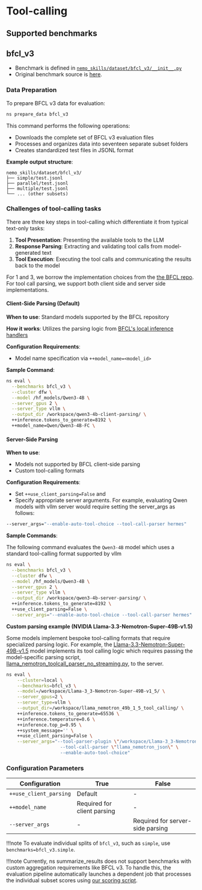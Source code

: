 # Tool-calling

## Supported benchmarks

## bfcl_v3

- Benchmark is defined in [`nemo_skills/dataset/bfcl_v3/__init__.py`](https://github.com/NVIDIA/NeMo-Skills/blob/main/nemo_skills/dataset/bfcl_v3/__init__.py)
- Original benchmark source is [here](https://github.com/ShishirPatil/gorilla/tree/main/berkeley-function-call-leaderboard).

### Data Preparation

To prepare BFCL v3 data for evaluation:

```bash
ns prepare_data bfcl_v3
```

This command performs the following operations:
- Downloads the complete set of BFCL v3 evaluation files
- Processes and organizes data into seventeen separate subset folders
- Creates standardized test files in JSONL format

**Example output structure**:
```
nemo_skills/dataset/bfcl_v3/
├── simple/test.jsonl
├── parallel/test.jsonl
├── multiple/test.jsonl
└── ... (other subsets)
```

### Challenges of tool-calling tasks

There are three key steps in tool-calling which differentiate it from typical text-only tasks:

1. **Tool Presentation**: Presenting the available tools to the LLM
2. **Response Parsing**: Extracting and validating tool calls from model-generated text
3. **Tool Execution**: Executing the tool calls and communicating the results back to the model

For 1 and 3, we borrow the implementation choices from the [the BFCL repo](https://github.com/ShishirPatil/gorilla/blob/main/berkeley-function-call-leaderboard). For tool call parsing, we support both client side and server side implementations.


#### Client-Side Parsing (Default)

**When to use**: Standard models supported by the BFCL repository

**How it works**: Utilizes the parsing logic from [BFCL's local inference handlers](https://github.com/ShishirPatil/gorilla/tree/main/berkeley-function-call-leaderboard/bfcl_eval/model_handler/local_inference)

**Configuration Requirements**:
- Model name specification via `++model_name=<model_id>`

**Sample Command**:

```bash hl_lines="9"
ns eval \
  --benchmarks bfcl_v3 \
  --cluster dfw \
  --model /hf_models/Qwen3-4B \
  --server_gpus 2 \
  --server_type vllm \
  --output_dir /workspace/qwen3-4b-client-parsing/ \
  ++inference.tokens_to_generate=8192 \
  ++model_name=Qwen/Qwen3-4B-FC \
```

#### Server-Side Parsing

**When to use**:
- Models not supported by BFCL client-side parsing
- Custom tool-calling formats

**Configuration Requirements**:
- Set `++use_client_parsing=False` and
- Specify appropriate server arguments. For example, evaluating Qwen models with vllm server would require setting the server_args as follows:
```bash
--server_args="--enable-auto-tool-choice --tool-call-parser hermes"
```

**Sample Commands**:

The following command evaluates the `Qwen3-4B` model which uses a standard tool-calling format supported by vllm

```bash hl_lines="9-10"
ns eval \
  --benchmarks bfcl_v3 \
  --cluster dfw \
  --model /hf_models/Qwen3-4B \
  --server_gpus 2 \
  --server_type vllm \
  --output_dir /workspace/qwen3-4b-server-parsing/ \
  ++inference.tokens_to_generate=8192 \
  ++use_client_parsing=False \
  --server_args="--enable-auto-tool-choice --tool-call-parser hermes"
```


**Custom parsing example (NVIDIA Llama-3.3-Nemotron-Super-49B-v1.5)**

Some models implement bespoke tool-calling formats that require specialized parsing logic. For example, the [Llama-3.3-Nemotron-Super-49B-v1.5](https://huggingface.co/nvidia/Llama-3_3-Nemotron-Super-49B-v1_5) model implements its tool calling logic which requires passing the model-specific parsing script, [llama_nemotron_toolcall_parser_no_streaming.py](https://huggingface.co/nvidia/Llama-3_3-Nemotron-Super-49B-v1_5/blob/main/llama_nemotron_toolcall_parser_no_streaming.py), to the server.


```bash hl_lines="12-16"
ns eval \
    --cluster=local \
    --benchmarks=bfcl_v3 \
    --model=/workspace/Llama-3_3-Nemotron-Super-49B-v1_5/ \
    --server_gpus=2 \
    --server_type=vllm \
    --output_dir=/workspace/llama_nemotron_49b_1_5_tool_calling/ \
    ++inference.tokens_to_generate=65536 \
    ++inference.temperature=0.6 \
    ++inference.top_p=0.95 \
    ++system_message='' \
    ++use_client_parsing=False \
    --server_args="--tool-parser-plugin \"/workspace/Llama-3_3-Nemotron-Super-49B-v1_5/llama_nemotron_toolcall_parser_no_streaming.py\" \
                    --tool-call-parser \"llama_nemotron_json\" \
                    --enable-auto-tool-choice"
```

### Configuration Parameters

| Configuration | True | False |
|---------------|------|-------|
| `++use_client_parsing` | Default | - |
| `++model_name` | Required for client parsing | - |
| `--server_args` | - | Required for server-side parsing |



!!!note
  To evaluate individual splits of `bfcl_v3`, such as `simple`, use `benchmarks=bfcl_v3.simple`.

!!!note
  Currently, ns summarize_results does not support benchmarks with custom aggregation requirements like BFCL v3. To handle this, the evaluation pipeline automatically launches a dependent job that processes the individual subset scores using [our scoring script](https://github.com/NVIDIA/NeMo-Skills/blob/main/nemo_skills/dataset/bfcl_v3/bfcl_score.py).